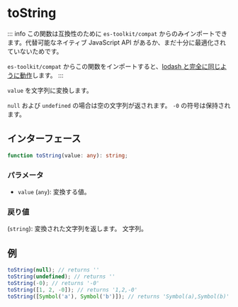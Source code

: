 # toString

::: info
この関数は互換性のために `es-toolkit/compat` からのみインポートできます。代替可能なネイティブ JavaScript API があるか、まだ十分に最適化されていないためです。

`es-toolkit/compat` からこの関数をインポートすると、[lodash と完全に同じように動作](../../../compatibility.md)します。
:::

`value` を文字列に変換します。

`null` および `undefined` の場合は空の文字列が返されます。
`-0` の符号は保持されます。

## インターフェース

```typescript
function toString(value: any): string;
```

### パラメータ

- `value` (`any`): 変換する値。

### 戻り値

(`string`): 変換された文字列を返します。
文字列。

## 例

```typescript
toString(null); // returns ''
toString(undefined); // returns ''
toString(-0); // returns '-0'
toString([1, 2, -0]); // returns '1,2,-0'
toString([Symbol('a'), Symbol('b')]); // returns 'Symbol(a),Symbol(b)'
```
